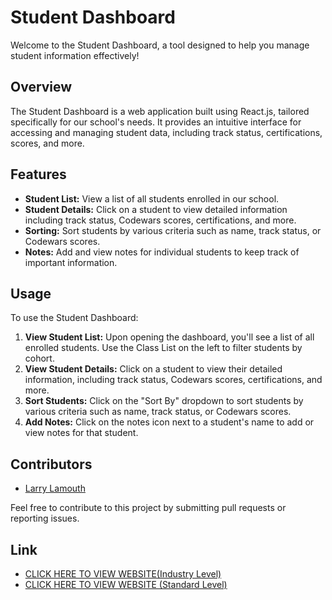# Student Dashboard

Welcome to the Student Dashboard, a tool designed to help you manage student information effectively!

## Overview

The Student Dashboard is a web application built using React.js, tailored specifically for our school's needs. It provides an intuitive interface for accessing and managing student data, including track status, certifications, scores, and more.

## Features

- **Student List:** View a list of all students enrolled in our school.
- **Student Details:** Click on a student to view detailed information including track status, Codewars scores, certifications, and more.
- **Sorting:** Sort students by various criteria such as name, track status, or Codewars scores.
- **Notes:** Add and view notes for individual students to keep track of important information.

## Usage

To use the Student Dashboard:

1. **View Student List:** Upon opening the dashboard, you'll see a list of all enrolled students. Use the Class List on the left to filter students by cohort.
2. **View Student Details:** Click on a student to view their detailed information, including track status, Codewars scores, certifications, and more.
3. **Sort Students:** Click on the "Sort By" dropdown to sort students by various criteria such as name, track status, or Codewars scores.
4. **Add Notes:** Click on the notes icon next to a student's name to add or view notes for that student.

## Contributors

- [Larry Lamouth](https://github.com/yourusername)

Feel free to contribute to this project by submitting pull requests or reporting issues.

## Link 

- [CLICK HERE TO VIEW WEBSITE(Industry Level)](https://student-dashboard-industry.netlify.app/)
- [CLICK HERE TO VIEW WEBSITE (Standard Level)](https://llamouth-student-dashboard-project.netlify.app/)
